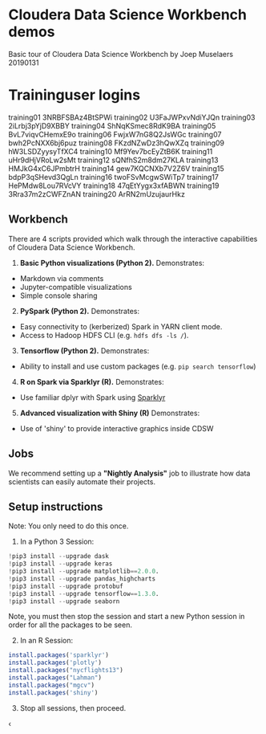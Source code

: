 # Cloudera Data Science Workbench demos
Basic tour of Cloudera Data Science Workbench by Joep Muselaers 20190131


# Traininguser logins

training01	3NRBFSBAz4BtSPWi
training02	U3FaJWPxvNdiYJQn
training03	2iLrbj3pYjD9XBBY
training04	ShNqKSmec8RdK9BA
training05	BvL7viqvCHemxE9o
training06	FwjxW7nG8Q2JsWGc
training07	bwh2PcNXX6bj6puz
training08	FKzdNZwDz3hQwXZq
training09	hW3LSDZyysyTfXC4
training10	Mf9Yev7bcEyZtB6K
training11	uHr9dHjVRoLw2sMt
training12	sQNfhS2m8dm27KLA
training13	HMJkG4xC6JPmbtrH
training14	gew7KQCNXb7V2Z6V
training15	bdpP3qSHevd3QgLn
training16	twoFSvMcgwSWiTp7
training17	HePMdw8Lou7RVcVY
training18	47qEtYygx3xfABWN
training19	3Rra37m2zCWFZnAN
training20	ArRN2mUzujaurHkz


## Workbench
There are 4 scripts provided which walk through the interactive capabilities of Cloudera Data Science Workbench.

1. **Basic Python visualizations (Python 2).** Demonstrates:
  - Markdown via comments
  - Jupyter-compatible visualizations
  - Simple console sharing
2. **PySpark (Python 2).** Demonstrates:
  - Easy connectivity to (kerberized) Spark in YARN client mode.
  - Access to Hadoop HDFS CLI (e.g. `hdfs dfs -ls /`).
3. **Tensorflow (Python 2).** Demonstrates:
  - Ability to install and use custom packages (e.g. `pip search tensorflow`)
4. **R on Spark via Sparklyr (R).** Demonstrates:
  - Use familiar dplyr with Spark using [Sparklyr](http://spark.rstudio.com)
5. **Advanced visualization with Shiny (R)** Demonstrates:
  - Use of 'shiny' to provide interactive graphics inside CDSW
  
## Jobs
We recommend setting up a **"Nightly Analysis"** job to illustrate how data scientists can easily automate their projects.


## Setup instructions
Note: You only need to do this once.

1. In a Python 3 Session:
```Python
!pip3 install --upgrade dask 
!pip3 install --upgrade keras 
!pip3 install --upgrade matplotlib==2.0.0. 
!pip3 install --upgrade pandas_highcharts 
!pip3 install --upgrade protobuf 
!pip3 install --upgrade tensorflow==1.3.0.
!pip3 install --upgrade seaborn
```
Note, you must then stop the session and start a new Python session in order for all the packages to be seen.

2. In an R Session:
```R
install.packages('sparklyr')
install.packages('plotly')
install.packages("nycflights13")
install.packages("Lahman")
install.packages("mgcv")
install.packages('shiny') 
```

3. Stop all sessions, then proceed.

‹
